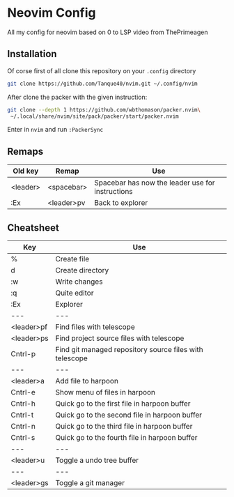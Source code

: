 # Neovim Config

All my config for neovim based on 0 to LSP video from ThePrimeagen

## Installation

Of corse first of all clone this repository on your `.config` directory

```bash
git clone https://github.com/Tanque40/nvim.git ~/.config/nvim
```

After clone the packer with the given instruction:

```bash
git clone --depth 1 https://github.com/wbthomason/packer.nvim\
 ~/.local/share/nvim/site/pack/packer/start/packer.nvim
```

Enter in `nvim` and run `:PackerSync`

## Remaps

| Old key    | Remap        | Use                                              |
| ---------- | ------------ | ------------------------------------------------ |
| \<leader\> | \<spacebar\> | Spacebar has now the leader use for instructions |
| :Ex        | \<leader\>pv | Back to explorer                                 |

## Cheatsheet

| Key          | Use                                                     |
| ------------ | ------------------------------------------------------- |
| %            | Create file                                             |
| d            | Create directory                                        |
| :w           | Write changes                                           |
| :q           | Quite editor                                            |
| :Ex          | Explorer                                                |
| ---          | ---                                                     |
| \<leader\>pf | Find files with telescope                               |
| \<leader\>ps | Find project source files with telescope                |
| Cntrl-p      | Find git managed repository source files with telescope |
| ---          | ---                                                     |
| \<leader\>a  | Add file to harpoon                                     |
| Cntrl-e      | Show menu of files in harpoon                           |
| Cntrl-h      | Quick go to the first file in harpoon buffer            |
| Cntrl-t      | Quick go to the second file in harpoon buffer           |
| Cntrl-n      | Quick go to the third file in harpoon buffer            |
| Cntrl-s      | Quick go to the fourth file in harpoon buffer           |
| ---          | ---                                                     |
| \<leader\>u  | Toggle a undo tree buffer                               |
| ---          | ---                                                     |
| \<leader\>gs | Toggle a git manager                                    |
